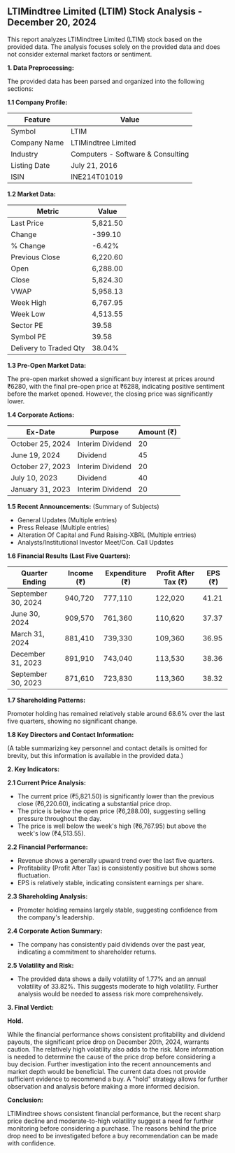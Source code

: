 ## LTIMindtree Limited (LTIM) Stock Analysis - December 20, 2024

This report analyzes LTIMindtree Limited (LTIM) stock based on the provided data.  The analysis focuses solely on the provided data and does not consider external market factors or sentiment.

**1. Data Preprocessing:**

The provided data has been parsed and organized into the following sections:

**1.1 Company Profile:**

| Feature             | Value                               |
|----------------------|------------------------------------|
| Symbol               | LTIM                               |
| Company Name         | LTIMindtree Limited                 |
| Industry             | Computers - Software & Consulting |
| Listing Date         | July 21, 2016                       |
| ISIN                 | INE214T01019                       |


**1.2 Market Data:**

| Metric                | Value          |
|------------------------|-----------------|
| Last Price             | 5,821.50        |
| Change                 | -399.10         |
| % Change               | -6.42%          |
| Previous Close         | 6,220.60        |
| Open                   | 6,288.00        |
| Close                  | 5,824.30        |
| VWAP                  | 5,958.13        |
| Week High              | 6,767.95        |
| Week Low               | 4,513.55        |
| Sector PE              | 39.58           |
| Symbol PE              | 39.58           |
| Delivery to Traded Qty | 38.04%          |


**1.3 Pre-Open Market Data:**

The pre-open market showed a significant buy interest at prices around ₹6280, with the final pre-open price at ₹6288, indicating positive sentiment before the market opened. However, the closing price was significantly lower.

**1.4 Corporate Actions:**

| Ex-Date      | Purpose                               | Amount (₹) |
|--------------|---------------------------------------|------------|
| October 25, 2024 | Interim Dividend                     | 20          |
| June 19, 2024  | Dividend                               | 45          |
| October 27, 2023 | Interim Dividend                     | 20          |
| July 10, 2023  | Dividend                               | 40          |
| January 31, 2023 | Interim Dividend                     | 20          |


**1.5 Recent Announcements:** (Summary of Subjects)

* General Updates (Multiple entries)
* Press Release (Multiple entries)
* Alteration Of Capital and Fund Raising-XBRL (Multiple entries)
* Analysts/Institutional Investor Meet/Con. Call Updates


**1.6 Financial Results (Last Five Quarters):**

| Quarter Ending     | Income (₹)     | Expenditure (₹) | Profit After Tax (₹) | EPS (₹) |
|----------------------|-----------------|-------------------|-----------------------|---------|
| September 30, 2024 | 940,720         | 777,110           | 122,020               | 41.21   |
| June 30, 2024      | 909,570         | 761,360           | 110,620               | 37.37   |
| March 31, 2024     | 881,410         | 739,330           | 109,360               | 36.95   |
| December 31, 2023  | 891,910         | 743,040           | 113,530               | 38.36   |
| September 30, 2023 | 871,610         | 723,830           | 113,360               | 38.32   |


**1.7 Shareholding Patterns:**

Promoter holding has remained relatively stable around 68.6% over the last five quarters, showing no significant change.


**1.8 Key Directors and Contact Information:**

(A table summarizing key personnel and contact details is omitted for brevity, but this information is available in the provided data.)


**2. Key Indicators:**

**2.1 Current Price Analysis:**

* The current price (₹5,821.50) is significantly lower than the previous close (₹6,220.60), indicating a substantial price drop.
* The price is below the open price (₹6,288.00), suggesting selling pressure throughout the day.
* The price is well below the week's high (₹6,767.95) but above the week's low (₹4,513.55).

**2.2 Financial Performance:**

* Revenue shows a generally upward trend over the last five quarters.
* Profitability (Profit After Tax) is consistently positive but shows some fluctuation.
* EPS is relatively stable, indicating consistent earnings per share.

**2.3 Shareholding Analysis:**

* Promoter holding remains largely stable, suggesting confidence from the company's leadership.

**2.4 Corporate Action Summary:**

* The company has consistently paid dividends over the past year, indicating a commitment to shareholder returns.

**2.5 Volatility and Risk:**

* The provided data shows a daily volatility of 1.77% and an annual volatility of 33.82%.  This suggests moderate to high volatility.  Further analysis would be needed to assess risk more comprehensively.

**3. Final Verdict:**

**Hold.**

While the financial performance shows consistent profitability and dividend payouts, the significant price drop on December 20th, 2024, warrants caution.  The relatively high volatility also adds to the risk.  More information is needed to determine the cause of the price drop before considering a buy decision.  Further investigation into the recent announcements and market depth would be beneficial.  The current data does not provide sufficient evidence to recommend a buy.  A "hold" strategy allows for further observation and analysis before making a more informed decision.

**Conclusion:**

LTIMindtree shows consistent financial performance, but the recent sharp price decline and moderate-to-high volatility suggest a need for further monitoring before considering a purchase.  The reasons behind the price drop need to be investigated before a buy recommendation can be made with confidence.
